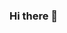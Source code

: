 ### Hi there 👋

<!--
**Aff1nity/Aff1nity** is a ✨ _special_ ✨ repository because its `README.md` (this file) appears on your GitHub profile.

Hello, and welcome to my GitHub profile! I'm originally from Argentina, but I've been living in Sweden since December 2019. My professional background includes working as an English teacher and assistant teacher at my university back in Argentina. In Sweden, I've been working in customer service since April 2020, however now with a focus on payments and transactions.

My passions include learning and reading. Currently, I'm studying for the AWS Certified Solutions Architect Associate (SAA-C03) exam, and I'm also working on improving my skills in Python, data engineering, and data analysis during my free time. I'm always looking for ways to expand my knowledge and improve my current skills, as well as develop new ones.

On my GitHub profile, you'll find various projects and code snippets related to my interests and studies. Feel free to browse through my repositories and leave feedback or suggestions. Thank you for stopping by, and I hope you find something useful or interesting!
